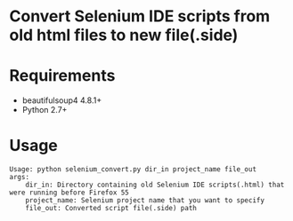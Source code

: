 Convert Selenium IDE scripts from old html files to new file(.side)
============================

# Requirements

- beautifulsoup4 4.8.1+
- Python 2.7+

# Usage
```
Usage: python selenium_convert.py dir_in project_name file_out
args:
    dir_in: Directory containing old Selenium IDE scripts(.html) that were running before Firefox 55
    project_name: Selenium project name that you want to specify
    file_out: Converted script file(.side) path
```
